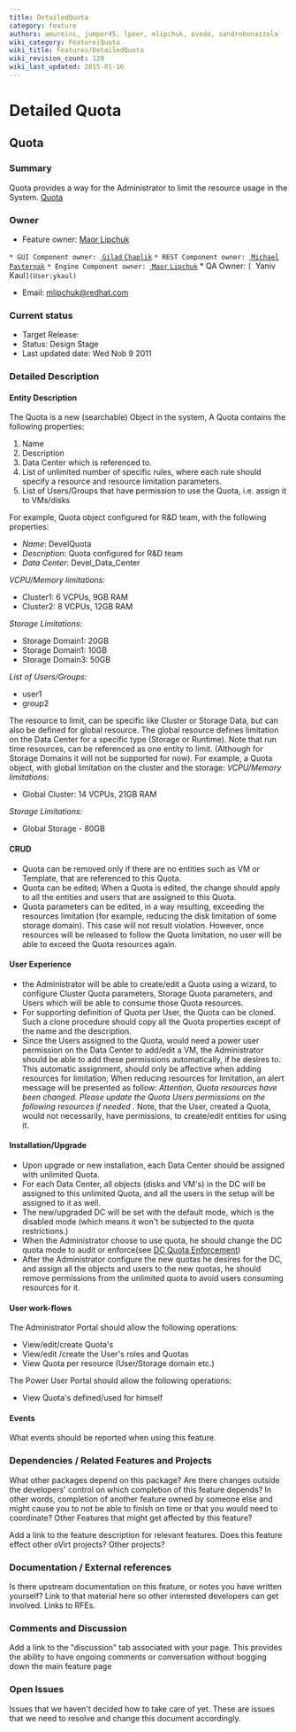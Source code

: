 ```yaml
---
title: DetailedQuota
category: feature
authors: amureini, jumper45, lpeer, mlipchuk, ovedo, sandrobonazzola
wiki_category: Feature|Quota
wiki_title: Features/DetailedQuota
wiki_revision_count: 129
wiki_last_updated: 2015-01-16
---
```


# Detailed Quota

## Quota

### Summary

Quota provides a way for the Administrator to limit the resource usage in the System. [ Quota](Features/Quota)

### Owner

*   Feature owner: [ Maor Lipchuk](User:mlipchuk)

`* GUI Component owner: `[ `Gilad` `Chaplik`](User:gchaplik)
`* REST Component owner: `[ `Michael` `Pasternak`](User:mpasternak)
`* Engine Component owner: `[ `Maor` `Lipchuk`](User:mlipchuk)
      * QA Owner: `[ `Yaniv` `Kaul`](User:ykaul)` 

*   Email: mlipchuk@redhat.com

### Current status

*   Target Release:
*   Status: Design Stage
*   Last updated date: Wed Nob 9 2011

### Detailed Description

#### Entity Description

The Quota is a new (searchable) Object in the system, A Quota contains the following properties:

1.  Name
2.  Description
3.  Data Center which is referenced to.
4.  List of unlimited number of specific rules, where each rule should specify a resource and resource limitation parameters.
5.  List of Users/Groups that have permission to use the Quota, i.e. assign it to VMs/disks

For example, Quota object configured for R&D team, with the following properties:

*   *Name*: DevelQuota
*   *Description*: Quota configured for R&D team
*   *Data Center*: Devel_Data_Center

*VCPU/Memory limitations:*

*   Cluster1: 6 VCPUs, 9GB RAM
*   Cluster2: 8 VCPUs, 12GB RAM

*Storage Limitations:*

*   Storage Domain1: 20GB
*   Storage Domain1: 10GB
*   Storage Domain3: 50GB

*List of Users/Groups:*

*   user1
*   group2

The resource to limit, can be specific like Cluster or Storage Data, but can also be defined for global resource.
The global resource defines limitation on the Data Center for a specific type (Storage or Runtime).
Note that run time resources, can be referenced as one entity to limit. (Although for Storage Domains it will not be supported for now).
For example, a Quota object, with global limitation on the cluster and the storage:
*VCPU/Memory limitations:*

*   Global Cluster: 14 VCPUs, 21GB RAM

*Storage Limitations:*

*   Global Storage - 80GB

#### CRUD

*   Quota can be removed only if there are no entities such as VM or Template, that are referenced to this Quota.
*   Quota can be edited; When a Quota is edited, the change should apply to all the entities and users that are assigned to this Quota.
*   Quota parameters can be edited, in a way resulting, exceeding the resources limitation (for example, reducing the disk limitation of some storage domain). This case will not result violation. However, once resources will be released to follow the Quota limitation, no user will be able to exceed the Quota resources again.

#### User Experience

*   the Administrator will be able to create/edit a Quota using a wizard, to configure Cluster Quota parameters, Storage Quota parameters, and Users which will be able to consume those Quota resources.
*   For supporting definition of Quota per User, the Quota can be cloned.
     Such a clone procedure should copy all the Quota properties except of the name and the description.
*   Since the Users assigned to the Quota, would need a power user permission on the Data Center to add/edit a VM, the Administrator should be able to add these permissions automatically, if he desires to.
     This automatic assignment, should only be affective when adding resources for limitation;
    When reducing resources for limitation, an alert message will be presented as follow:
     *Attention, Quota resources have been changed. Please update the Quota Users permissions on the following resources if needed* .
    Note, that the User, created a Quota, would not necessarily, have permissions, to create/edit entities for using it.

#### Installation/Upgrade

*   Upon upgrade or new installation, each Data Center should be assigned with unlimited Quota.
*   For each Data Center, all objects (disks and VM's) in the DC will be assigned to this unlimited Quota, and all the users in the setup will be assigned to it as well.
*   The new/upgraded DC will be set with the default mode, which is the disabled mode (which means it won't be subjected to the quota restrictions.)
*   When the Administrator choose to use quota, he should change the DC quota mode to audit or enforce(see [DC Quota Enforcement](CategoryRhev31/PRDs/Quota#DC_quota_mode))
*   After the Administrator configure the new quotas he desires for the DC, and assign all the objects and users to the new quotas, he should remove permissions from the unlimited quota to avoid users consuming resources for it.

#### User work-flows

The Administrator Portal should allow the following operations:

*   View/edit/create Quota's
*   View/edit /create the User's roles and Quotas
*   View Quota per resource (User/Storage domain etc.)

The Power User Portal should allow the following operations:

*   View Quota's defined/used for himself

#### Events

What events should be reported when using this feature.

### Dependencies / Related Features and Projects

What other packages depend on this package? Are there changes outside the developers' control on which completion of this feature depends? In other words, completion of another feature owned by someone else and might cause you to not be able to finish on time or that you would need to coordinate? Other Features that might get affected by this feature?

Add a link to the feature description for relevant features. Does this feature effect other oVirt projects? Other projects?

### Documentation / External references

Is there upstream documentation on this feature, or notes you have written yourself? Link to that material here so other interested developers can get involved. Links to RFEs.

### Comments and Discussion

Add a link to the "discussion" tab associated with your page. This provides the ability to have ongoing comments or conversation without bogging down the main feature page

### Open Issues

Issues that we haven't decided how to take care of yet. These are issues that we need to resolve and change this document accordingly.
